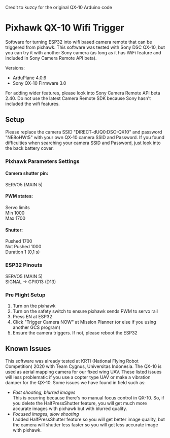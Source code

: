 Credit to kuzcy for the original QX-10 Arduino code  

# Pixhawk QX-10 Wifi Trigger
Software for turning ESP32 into wifi based camera remote that can be triggered from pixhawk. This software was tested with Sony DSC QX-10, but you can try it with another Sony camera (as long as it has WiFi feature and included in Sony Camera Remote API beta).  

Versions:  
* ArduPlane 4.0.6  
* Sony QX-10 Firmware 3.0  

For adding wider features, please look into Sony Camera Remote API beta 2.40. Do not use the latest Camera Remote SDK because Sony hasn't included the wifi features.  

## Setup ##  
Please replace the camera SSID "DIRECT-dUQ0:DSC-QX10" and password "NE8oHWt5" with your own QX-10 camera SSID and Password. If you found difficulties when searching your camera SSID and Password, just look into the back battery cover.

### Pixhawk Parameters Settings ###
#### Camera shutter pin: ###  
SERVO5 (MAIN 5)  

#### PWM states: ####  
Servo limits  
Min 1000  
Max 1700  

#### Shutter: ####  
Pushed 1700  
Not Pushed 1000  
Duration 1 (0,1 s)  

### ESP32 Pinouts ###  
SERVO5 (MAIN 5)  
SIGNAL -> GPIO13 (D13)    

### Pre Flight Setup ###
1. Turn on the pixhawk  
2. Turn on the safety switch to ensure pixhawk sends PWM to servo rail  
3. Press EN at ESP32  
4. Click "Trigger Camera NOW" at Mission Planner (or else if you using another GCS program)  
5. Ensure the camera triggers. If not, please reboot the ESP32

## Known Issues ##  
This software was already tested at KRTI (National Flying Robot Competition) 2020 with Team Cygnus, Universitas Indonesia. The QX-10 is used as aerial mapping camera for our fixed wing UAV. These listed issues will less problematic if you use a copter type UAV or make a vibration damper for the QX-10. Some issues we have found in field such as:  
* *Fast shooting, blurred images*  
  This is ocurring because there's no manual focus control in QX-10. So, if you delete the HalfPressShutter feature, you will get much more accurate images with pixhawk but with blurred quality.  
* *Focused images, slow shooting*  
  I added HalfPressShutter feature so you will get better image quality, but the camera will shutter less faster so you will get less accurate image with pixhawk.  
